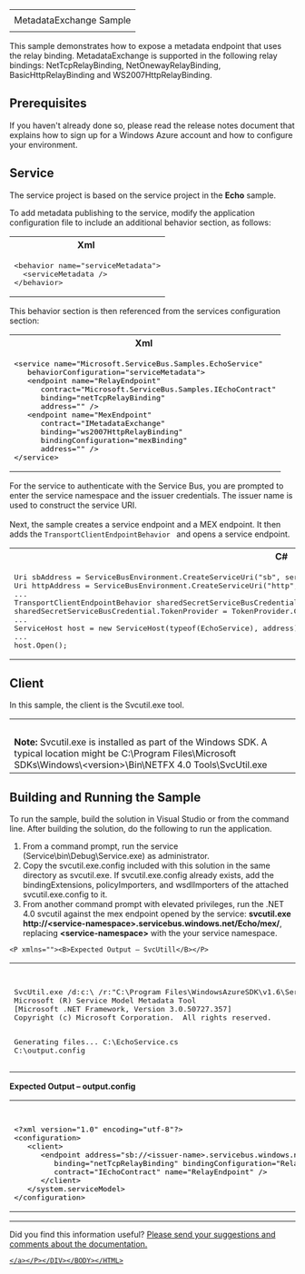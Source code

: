 ﻿<!DOCTYPE HTML PUBLIC "-//W3C//DTD HTML 4.0 Transitional//EN">
<HTML dir=ltr XMLNS:MSHelp = "http://msdn.microsoft.com/mshelp" xmlns:ddue = 
"http://ddue.schemas.microsoft.com/authoring/2003/5" xmlns:xlink = 
"http://www.w3.org/1999/xlink" xmlns:tool = "http://www.microsoft.com/tooltip" 
XMLNS:[default] http://ddue.schemas.microsoft.com/authoring/2003/5 = 
"http://ddue.schemas.microsoft.com/authoring/2003/5"><HEAD><TITLE>MetadataExchange Sample</TITLE>
<META content="text/html; CHARSET=utf-8" http-equiv=Content-Type></META>
<META name=save content=history></META><LINK rel=stylesheet type=text/css 
href="../../../CommonFiles/Classic.css"></LINK>

<META name=GENERATOR content="MSHTML 8.00.6001.18783">
<style type="text/css">
.style1 {
				font-family: monospace;
				font-size: 100%;
				color: #000000;
}
</style>
</HEAD>
<BODY><INPUT id=userDataCache class=userDataStyle type=hidden></INPUT><INPUT 
id=hiddenScrollOffset type=hidden></INPUT><IMG 
style="WIDTH: 0px; DISPLAY: none; HEIGHT: 0px" id=dropDownImage 
src="../../../../../Common/Html/drpdown.gif"></IMG><IMG 
style="WIDTH: 0px; DISPLAY: none; HEIGHT: 0px" id=dropDownHoverImage 
src="../../../../../Common/Html/drpdown_orange.gif"></IMG><IMG 
style="WIDTH: 0px; DISPLAY: none; HEIGHT: 0px" id=copyImage 
src="../../../../../Common/Html/copycode.gif"></IMG><IMG 
style="WIDTH: 0px; DISPLAY: none; HEIGHT: 0px" id=copyHoverImage 
src="../../../../../Common/Html/copycodeHighlight.gif"></IMG>
<DIV id=header>
<TABLE id=topTable width="100%">
  <TBODY>
  <TR id=headerTableRow1>
    <TD align=left><SPAN id=runningHeaderText></SPAN></TD></TR>
  <TR id=headerTableRow2>
    <TD align=left><SPAN id=nsrTitle>MetadataExchange Sample</SPAN></TD></TR>
  <TR id=headerTableRow3>
    <TD></TD></TR></TBODY></TABLE>
</DIV>
<DIV id=mainSection>
<DIV id=mainBody>
<DIV id=allHistory class=saveHistory onload="loadAll()" 
onsave="saveAll()"></DIV>
<P>This sample demonstrates how to expose a metadata endpoint that uses the relay 
    binding. MetadataExchange is supported in the following relay bindings: 
    NetTcpRelayBinding, NetOnewayRelayBinding, BasicHttpRelayBinding and 
    WS2007HttpRelayBinding.</P>
<H2 class=heading>Prerequisites</H2>
<DIV id=sectionSection0 class=section><content 
xmlns="http://ddue.schemas.microsoft.com/authoring/2003/5">
<P xmlns="">If you haven't already done so, please read the release notes 
document that explains how to sign up for a Windows Azure account and 
how to configure your environment.</P></content></DIV>
<H2 class=heading>Service</H2>
<DIV id=sectionSection1 class=section><content 
xmlns="http://ddue.schemas.microsoft.com/authoring/2003/5">
<P xmlns="">The service project is based on the service project in the 
<B>Echo</B> sample.</P>
<P xmlns="">To add metadata publishing to the service, modify the application 
configuration file to include an additional behavior section, as follows:</P>
<DIV class=code xmlns=""><SPAN codeLanguage="xml">
<TABLE cellSpacing=0 cellPadding=0 width="100%">
  <TBODY>
  <TR>
    <TH>Xml&nbsp;</TH>
</TR>
  <TR>
    <TD colSpan=2><PRE>&lt;behavior name="serviceMetadata"&gt;
  &lt;serviceMetadata /&gt;
&lt;/behavior&gt;</PRE></TD></TR></TBODY></TABLE></SPAN></DIV>
<P xmlns="">This behavior section is then referenced from the services 
configuration section:</P>
<DIV class=code xmlns=""><SPAN codeLanguage="xml">
<TABLE cellSpacing=0 cellPadding=0 width="100%">
  <TBODY>
  <TR>
    <TH>Xml&nbsp;</TH>
</TR>
  <TR>
    <TD colSpan=2><PRE class="style1">&lt;service name=&quot;Microsoft.ServiceBus.Samples.EchoService&quot;
   behaviorConfiguration=&quot;serviceMetadata&quot;&gt;
   &lt;endpoint name=&quot;RelayEndpoint&quot;
      contract=&quot;Microsoft.ServiceBus.Samples.IEchoContract&quot;
      binding=&quot;netTcpRelayBinding&quot; 
      address=&quot;&quot; /&gt;
   &lt;endpoint name=&quot;MexEndpoint&quot;
      contract=&quot;IMetadataExchange&quot;
      binding=&quot;ws2007HttpRelayBinding&quot; 
      bindingConfiguration=&quot;mexBinding&quot;
      address=&quot;&quot; /&gt;
&lt;/service&gt;</PRE></TD></TR></TBODY></TABLE></SPAN></DIV>

<P xmlns="">For the service to authenticate with the Service Bus, you are 
    prompted to enter the service namespace and the issuer credentials. The issuer 
    name is used to construct the service URI.
    <br />
    <br />
    Next, the sample creates a service endpoint and a MEX endpoint. It then adds the 
<CODE>TransportClientEndpointBehavior </CODE> and opens a service endpoint.</P>
<DIV class=code xmlns=""><SPAN codeLanguage="CSharp">
<TABLE cellSpacing=0 cellPadding=0 width="100%">
  <TBODY>
  <TR>
    <TH style="height: 17px">C#&nbsp;</TH>
</TR>
  <TR>
    <TD colSpan=2><PRE>Uri sbAddress = ServiceBusEnvironment.CreateServiceUri(&quot;sb&quot;, serviceNamespace, &quot;Echo/Service&quot;); 
Uri httpAddress = ServiceBusEnvironment.CreateServiceUri(&quot;http&quot;, serviceNamespace, &quot;Echo/mex&quot;);
...
TransportClientEndpointBehavior sharedSecretServiceBusCredential = new TransportClientEndpointBehavior();
sharedSecretServiceBusCredential.TokenProvider = TokenProvider.CreateSharedSecretTokenProvider(issuerName, issuerSecret);
...
ServiceHost host = new ServiceHost(typeof(EchoService), address);
...
host.Open();</PRE></TD></TR></TBODY></TABLE></SPAN></DIV>
    </content></DIV>
<H2 class=heading>Client</H2>
<DIV id=sectionSection2 class=section><content 
xmlns="http://ddue.schemas.microsoft.com/authoring/2003/5">
<P xmlns="">In this sample, the client is the Svcutil.exe tool. </P>
<TABLE cellSpacing=0 cellPadding=0 width="100%">
  <TBODY>
  <TR>
    <TH align=leftNote: </TH>&nbsp;</TR>
  <TR>
    <TD><b>Note:</b> Svcutil.exe is installed as part of the Windows SDK. A typical 
      location might be C:\Program Files\Microsoft 
      SDKs\Windows\&lt;version&gt;\Bin\NETFX 4.0 Tools\SvcUtil.exe</TD></TR></TBODY></TABLE>
    </content></DIV>

<H2 class=heading>Building and Running the Sample</H2>
<DIV id=sectionSection3 class=section><content 
xmlns="http://ddue.schemas.microsoft.com/authoring/2003/5">
<P xmlns="">To run the sample, build the solution in Visual Studio or from the 
command line. After building the solution, do the following to run 
the application.</P>
    <OL class=ordered xmlns="">
        <LI> From a command prompt, run the service (Service\bin\Debug\Service.exe) as 
            administrator.<LI> 
            Copy the svcutil.exe.config included with this solution in the same directory as 
            svcutil.exe. If svcutil.exe.config already exists, add the bindingExtensions, 
            policyImporters, and wsdlImporters of the attached svcutil.exe.config to it.</br>
        <LI>From another command prompt with elevated privileges, run the .NET 4.0 svcutil 
            against the mex endpoint opened by the service:
            <B>svcutil.exe 
        http://&lt;service-namespace&gt;.servicebus.windows.net/Echo/mex/</B>,
        replacing <B>&lt;service-namespace&gt;</B> with the your service namespace.<BR>
	</OL>

    <P xmlns=""><B>Expected Output – SvcUtill</B></P>
<DIV class=code xmlns=""><SPAN codeLanguage="other">
<TABLE cellSpacing=0 cellPadding=0 width="100%">
  <TBODY>
  <TR>
    <TH>&nbsp;</TH>
</TR>
  <TR>
    <TD colSpan=2><PRE>SvcUtil.exe /d:c:\ /r:"C:\Program Files\WindowsAzureSDK\v1.6\ServiceBus\ref\Microsoft.ServiceBus.dll" http://&lt;service-namespace&gt;.servicebus.windows.net/Echo/mex
Microsoft (R) Service Model Metadata Tool
[Microsoft .NET Framework, Version 3.0.50727.357]
Copyright (c) Microsoft Corporation.  All rights reserved.
 
Generating files...
C:\EchoService.cs
C:\output.config</PRE></TD></TR></TBODY></TABLE></SPAN></DIV>
<P xmlns=""><B>Expected Output – output.config</B></P>
<DIV class=code xmlns=""><SPAN codeLanguage="other">
<TABLE cellSpacing=0 cellPadding=0 width="100%">
  <TBODY>
  <TR>
    <TH>&nbsp;</TH>
</TR>
  <TR>
    <TD colSpan=2><PRE class="style1">&lt;?xml version=&quot;1.0&quot; encoding=&quot;utf-8&quot;?&gt;
&lt;configuration&gt;  
   &lt;client&gt;
      &lt;endpoint address=&quot;sb://&lt;issuer-name&gt;.servicebus.windows.net/services/Echo/&quot;
         binding=&quot;netTcpRelayBinding&quot; bindingConfiguration=&quot;RelayEndpoint&quot;
         contract=&quot;IEchoContract&quot; name=&quot;RelayEndpoint&quot; /&gt;
      &lt;/client&gt;
   &lt;/system.serviceModel&gt;
&lt;/configuration&gt;</PRE></TD></TR></TBODY></TABLE></SPAN></DIV></content></DIV><!--[if gte IE 5]><tool:tip 
avoidmouse="false" element="languageFilterToolTip"></tool:tip><![endif]--></DIV>
<P xmlns="">
    <hr /> 
    Did you find this information useful?
    <a href="http://go.microsoft.com/fwlink/?LinkID=155664">
        Please send your suggestions and comments about the documentation.

    </a></P></DIV></BODY></HTML>
